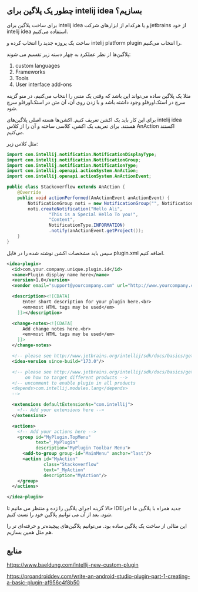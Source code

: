 چطور یک پلاگین برای intelij idea بسازیم؟
---



برای ساخت پلاگین برای intelij idea  و یا هرکدام از ابزارهای شرکت jetbrains  از خود intelij idea  استفاده می‌کنیم.

ساخت یک پروژه جدید را انتخاب کرده و intelij platform plugin را انتخاب می‌کنیم.

پلاگین‌ها از نظر عملکرد به چهار دسته زیر تقسیم می شوند:
1. custom languages
2. Frameworks
3. Tools
4. User interface add-ons 

مثلا یک پلاگین ساده می‌تواند این باشد که وقتی یک متنی را انتخاب می‌کنیم، در منو گزینه سرچ در استک‌اورفلو وجود داشته باشد و با زدن روی آن، آن متن در استک‌اور‌فلو سرچ شود.

برای این کار باید یک اکشن تعریف کنیم. اکشن‌ها هسته اصلی پلاگین‌های intelij idea  هستند.
برای تعریف یک اکشن، کلاسی ساخته و آن را از کلاس AnAction  اکستند می‌کنیم.


مثل کلاس زیر: 

```java
import com.intellij.notification.NotificationDisplayType;
import com.intellij.notification.NotificationGroup;
import com.intellij.notification.NotificationType;
import com.intellij.openapi.actionSystem.AnAction;
import com.intellij.openapi.actionSystem.AnActionEvent;

public class Stackoverflow extends AnAction {
    @Override
    public void actionPerformed(AnActionEvent anActionEvent) {
        NotificationGroup noti = new NotificationGroup("", NotificationDisplayType.BALLOON, true);
        noti.createNotification("Hello Ali",
                "This is a Special Hello To you!",
                "Content",
                NotificationType.INFORMATION)
                .notify(anActionEvent.getProject());
    }
}

```

سپس باید مشخصات اکشن نوشته شده را در فایل plugin.xml اضافه کنیم.

```xml
<idea-plugin>
  <id>com.your.company.unique.plugin.id</id>
  <name>Plugin display name here</name>
  <version>1.0</version>
  <vendor email="support@yourcompany.com" url="http://www.yourcompany.com">YourCompany</vendor>

  <description><![CDATA[
      Enter short description for your plugin here.<br>
      <em>most HTML tags may be used</em>
    ]]></description>

  <change-notes><![CDATA[
      Add change notes here.<br>
      <em>most HTML tags may be used</em>
    ]]>
  </change-notes>

  <!-- please see http://www.jetbrains.org/intellij/sdk/docs/basics/getting_started/build_number_ranges.html for description -->
  <idea-version since-build="173.0"/>

  <!-- please see http://www.jetbrains.org/intellij/sdk/docs/basics/getting_started/plugin_compatibility.html
       on how to target different products -->
  <!-- uncomment to enable plugin in all products
  <depends>com.intellij.modules.lang</depends>
  -->

  <extensions defaultExtensionNs="com.intellij">
    <!-- Add your extensions here -->
  </extensions>

  <actions>
    <!-- Add your actions here -->
    <group id="MyPlugin.TopMenu"
           text="_MyPlugin"
           description="MyPlugin Toolbar Menu">
      <add-to-group group-id="MainMenu" anchor="last"/>
      <action id="MyAction"
              class="Stackoverflow"
              text="_MyAction"
              description="MyAction"/>
    </group>
  </actions>

</idea-plugin>
```
  حالا گزینه اجرای پلاگین را زده و منتظر می مانیم تا IDEجدید همراه با پلاگین ما اجرا شود. بعد از آن می توانیم پلاگین خود را تست کنیم.


این مثالی از ساخت یک پلاگین ساده بود. می‌توانیم پلاگین‌های پیچیده‌تر و حرفته‌ای تر را هم مثل همین بسازیم.



منابع
---

https://www.baeldung.com/intellij-new-custom-plugin

https://proandroiddev.com/write-an-android-studio-plugin-part-1-creating-a-basic-plugin-af956c4f8b50
